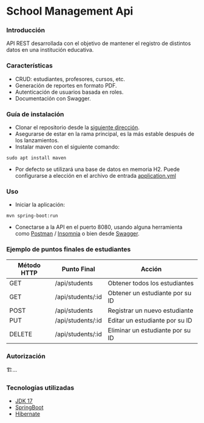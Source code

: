 # School Management Api

### Introducción
API REST desarrollada con el objetivo de mantener el registro de distintos datos en una institución educativa.

### Características
* CRUD: estudiantes, profesores, cursos, etc.
* Generación de reportes en formato PDF.
* Autenticación de usuarios basada en roles. 
* Documentación con Swagger.

### Guía de instalación
* Clonar el repositorio desde la [siguiente dirección](https://github.com/alanrzz/school-management-api.git).
* Asegurarse de estar en la rama principal, es la más estable después de los lanzamientos.
* Instalar maven con el siguiente comando:
```
sudo apt install maven
```
* Por defecto se utilizará una base de datos en memoria H2. Puede configurarse a elección en el archivo de entrada [application.yml](https://github.com/alanrzz/school-management-api/blob/main/src/main/resources/application.yml)

### Uso
* Iniciar la aplicación:
```
mvn spring-boot:run
```
* Conectarse a la API en el puerto 8080, usando alguna herramienta como [Postman](https://www.postman.com/) / [Insomnia](https://insomnia.rest/) o bien desde [Swagger](http://localhost:8080/swagger-ui/).

### Ejemplo de puntos finales de estudiantes
| Método HTTP | Punto Final | Acción |
| --- | --- | --- |
| GET | /api/students | Obtener todos los estudiantes |
| GET | /api/students/:id | Obtener un estudiante por su ID |
| POST | /api/students | Registrar un nuevo estudiante |
| PUT | /api/students/:id | Editar un estudiante por su ID |
| DELETE | /api/students/:id | Eliminar un estudiante por su ID |

### Autorización
🏗️...

### Tecnologías utilizadas
* [JDK 17](https://www.oracle.com/java/technologies/javase/jdk17-archive-downloads.html)
* [SpringBoot](https://spring.io/projects/spring-boot)
* [Hibernate](https://hibernate.org/)

